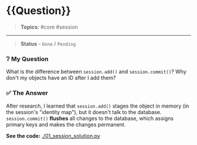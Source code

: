 # {{Question}}

> **Topics:** #core #session

---

> **Status** - `Done` / `Pending`

### ❔ My Question
What is the difference between `session.add()` and `session.commit()`? Why don't my objects have an ID after I add them?

### ✅ The Answer
After research, I learned that `session.add()` stages the object in memory (in the session's "identity map"), but it doesn't talk to the database. `session.commit()` **flushes** all changes to the database, which assigns primary keys and makes the changes permanent.

**See the code:** [./01_session_solution.py](./01_session_solution.py)
